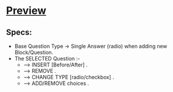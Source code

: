 # [Preview]

[preview]: https://mostafaabobakr7.github.io/survayAdminDashboard/



## Specs:
- Base Question Type -> Single Answer (radio) when adding new Block/Question.
- The SELECTED Question :-
  - --> INSERT [Before/After] .
  - --> REMOVE .
  - --> CHANGE TYPE [radio/checkbox] .
  - --> ADD/REMOVE choices .